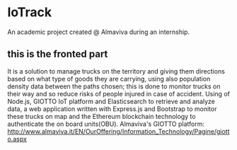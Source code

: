 # IoTrack
An academic project created @ Almaviva during an internship.

## this is the fronted part ##

It is a solution to manage trucks on the territory and giving them directions based on what type of goods they are carrying, using also population density data between the paths chosen; this is done to monitor trucks on their way and so reduce risks of people injured in case of accident. Using of Node.js, GIOTTO IoT platform and Elasticsearch to retrieve and analyze data, a web application written with Express.js and Bootstrap to monitor these trucks on map and the Ethereum blockchain technology to authenticate the on board units(OBU).  Almaviva's GIOTTO platform: http://www.almaviva.it/EN/OurOffering/Information_Technology/Pagine/giotto.aspx
